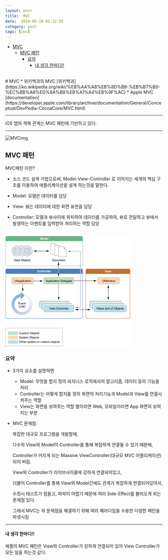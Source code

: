 ```yaml
---
layout: post
title:  MVC
date:  2019-05-19 01:12:55
category: post
tags: [ios]
---
```


- [MVC](#mvc)
  - [MVC 패턴](#mvc-%ED%8C%A8%ED%84%B4)
    - [요약](#%EC%9A%94%EC%95%BD)
      - [내 생각 한마디!!](#%EB%82%B4-%EC%83%9D%EA%B0%81-%ED%95%9C%EB%A7%88%EB%94%94)

<br />
# MVC
* 위키백과의 MVC [위키백과](https://ko.wikipedia.org/wiki/%EB%AA%A8%EB%8D%B8-%EB%B7%B0-%EC%BB%A8%ED%8A%B8%EB%A1%A4%EB%9F%AC)
* Apple MVC [documentation](https://developer.apple.com/library/archive/documentation/General/Conceptual/DevPedia-CocoaCore/MVC.html)

----

iOS 앱의 객체 관계는 MVC 패턴에 기반하고 있다.

----
![MVCimg](https://developer.apple.com/library/archive/documentation/General/Conceptual/DevPedia-CocoaCore/Art/model_view_controller_2x.png
)

## MVC 패턴
MVC패턴 이란? 

* 소스 코드 설계 기법으로써, Model-View-Controller 로 이어지는 세개의 핵심 구조를 이용하여 애플리케이션을 설계 하는것을 말한다.

* Model: 모델은 데이터를 담당
* View: 뷰는 데이터에 대한 화면 표현을 담당
* Controller: 모델과 뷰사이에 위치하여 데이터를 가공하여, 뷰로 전달하고 뷰에서 발생하는 이벤트를 입력받아 처리하는 역할 담당

<br />

<img width="400" src="https://github.com/conyconydev/conyconydev.github.io/blob/master/_posts/postImg/MVCPattern.png?raw=true">

### 요약
* 3가지 요소를 설명하면
    * Model: 무엇을 할지 정의 
    비지니스 로직에서의 알고리즘, 데이터 등의 기능을 처리
    * Controller는 어떻게 할지를 정의 
    화면의 처리기능과 Model과 View를 연결시켜주는 역할
    *  View는 화면을 보여주는 역할 
    웹이라면 Web, 모바일이라면 App 화면의 보여지는 부분

* MVC 문제점: 

  복잡한 대규모 프로그램을 개발할때,

  다수의 View와 Model이 Controller를 통해 복잡하게 연결될 수 있기 때문에, 

  Controller가 커지게 되는 Massive ViewController(대규모 MVC 어플리케이션) 되어 버림.

  View와 Controller가 라이브사이클에 강하게 연결되어있고, 

  더불어 Controller를 통해 View와 Model간에도 관계가 복잡하게 연결되어있어서, 

  수정시 테스트가 힘들고, 파악이 어렵기 때문에 여러 Side-Effect를 불러오게 되는 문제점 있다. 

  그래서 MVC는 위 문제점을 해결하기 위해 여러 패러다임을 수용한 다양한 패턴을 파생시킴

----

#### 내 생각 한마디!!
애플의 MVC 패턴은 View와 Controller가 강하게 연결되어 있어 View Controller가 모든 일을 하는것 같다.

